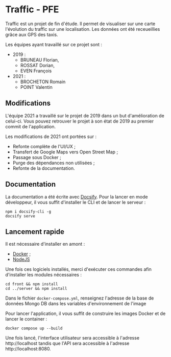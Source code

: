 # Traffic - PFE

Traffic est un projet de fin d'étude. Il permet de visualiser sur une carte l'évolution du traffic sur une localisation. Les données ont été receueillies grâce aux GPS des taxis.

Les équipes ayant travaillé sur ce projet sont :
* 2019 : 
    * BRUNEAU Florian, 
    * ROSSAT Dorian, 
    * EVEN François
* 2021 : 
    * BROCHETON Romain
    * POINT Valentin 

## Modifications

L'équipe 2021 a travaillé sur le projet de 2019 dans un but d'amélioration de celui-ci. Vous pouvez retrouver le projet à son état de 2019 au premier commit de l'application.

Les modifications de 2021 ont portées sur :
* Refonte complète de l'UI/UX ;
* Transfert de Google Maps vers Open Street Map ;
* Passage sous Docker ;
* Purge des dépendances non utilisées ;
* Refonte de la documentation.

## Documentation
La documentation a été écrite avec [Docsify](https://docsify.js.org/). Pour la lancer en mode développeur, il vous suffit d'installer le CLI et de lancer le serveur : 
```
npm i docsify-cli -g
docsify serve
```

## Lancement rapide
Il est nécessaire d'installer en amont :
* [Docker](https://www.docker.com/) ;
* [NodeJS](https://nodejs.org/en/download/)

Une fois ces logiciels installés, merci d'exécuter ces commandes afin d'installer les modules nécessaires :
```
cd front && npm install
cd ../server && npm install
```

Dans le fichier `docker-compose.yml`, renseignez l'adresse de la base de données Mongo DB dans les variables d'environnement de l'image

Pour lancer l'application, il vous suffit de construire les images Docker et de lancer le container :
```
docker compose up --build
```

Une fois lancé, l'interface utilisateur sera accessible à l'adresse http://localhost tandis que l'API sera accessible à l'adresse http://localhost:8080.